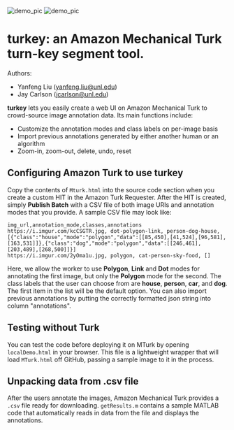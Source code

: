 ![demo_pic](https://i.imgur.com/xbaX5Eq.png)
![demo_pic](https://i.imgur.com/oHpZTIu.jpg)

# **turkey**: an Amazon Mechanical Turk turn-key segment tool. 

Authors: 
* Yanfeng Liu (yanfeng.liu@unl.edu)
* Jay Carlson (jcarlson@unl.edu)

**turkey** lets you easily create a web UI on Amazon Mechanical Turk to crowd-source image annotation data. Its main functions include:
* Customize the annotation modes and class labels on per-image basis
* Import previous annotations generated by either another human or an algorithm
* Zoom-in, zoom-out, delete, undo, reset

## Configuring Amazon Turk to use turkey

Copy the contents of `Mturk.html` into the source code section when you create a custom HIT in the Amazon Turk Requester. After the HIT is created, simply **Publish Batch** with a CSV file of both image URIs and annotation modes that you provide. A sample CSV file may look like:

```
img_url,annotation_mode,classes,annotations
https://i.imgur.com/kcCSGTR.jpg, dot-polygon-link, person-dog-house, [{"class":"house","mode":"polygon","data":[[85,450],[41,524],[96,581],[163,531]]},{"class":"dog","mode":"polygon","data":[[246,461],[203,489],[268,500]]}]
https://i.imgur.com/2yOma1u.jpg, polygon, cat-person-sky-food, []
```

Here, we allow the worker to use **Polygon**, **Link** and **Dot** modes for annotating the first image, but only the **Polygon** mode for the second. The class labels that the user can choose from are **house**, **person**, **car**, and **dog**. The first item in the list will be the default option. You can also import previous annotations by putting the correctly formatted json string into column "annotations".

## Testing without Turk
You can test the code before deploying it on MTurk by opening `localDemo.html` in your browser. This file is a lightweight wrapper that will load `MTurk.html` off GitHub, passing a sample image to it in the process.

## Unpacking data from .csv file
After the users annotate the images, Amazon Mechanical Turk provides a `.csv` file ready for downloading. `getResults.m` contains a sample MATLAB code that automatically reads in data from the file and displays the annotations. 
